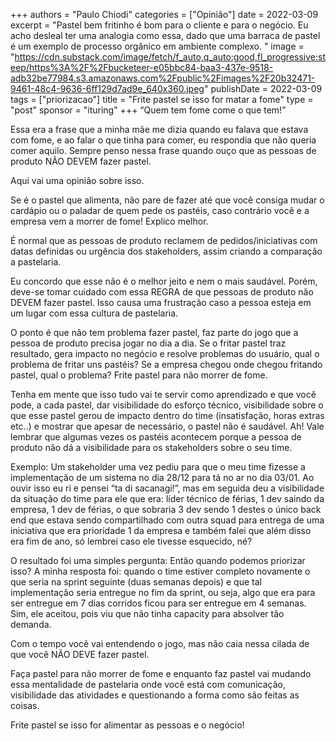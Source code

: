 +++
authors = "Paulo Chiodi"
categories = ["Opinião"]
date = 2022-03-09
excerpt = "Pastel bem fritinho é bom para o cliente e para o negócio. Eu acho desleal ter uma analogia como essa, dado que uma barraca de pastel é um exemplo de processo orgânico em ambiente complexo. "
image = "https://cdn.substack.com/image/fetch/f_auto,q_auto:good,fl_progressive:steep/https%3A%2F%2Fbucketeer-e05bbc84-baa3-437e-9518-adb32be77984.s3.amazonaws.com%2Fpublic%2Fimages%2F20b32471-9461-48c4-9636-6ff129d7ad9e_640x360.jpeg"
publishDate = 2022-03-09
tags = ["priorizacao"]
title = "Frite pastel se isso for matar a fome"
type = "post"
sponsor = "ituring"
+++
“Quem tem fome come o que tem!”

Essa era a frase que a minha mãe me dizia quando eu falava que estava com fome, e ao falar o que tinha para comer, eu respondia que não queria comer aquilo. Sempre penso nessa frase quando ouço que as pessoas de produto NÃO DEVEM fazer pastel. 

Aqui vai uma opinião sobre isso.

Se é o pastel que alimenta, não pare de fazer até que você consiga mudar o cardápio ou o paladar de quem pede os pastéis, caso contrário você e a empresa vem a morrer de fome! Explico melhor.

É normal que as pessoas de produto reclamem de pedidos/iniciativas com datas definidas ou urgência dos stakeholders, assim criando a comparação a pastelaria.

Eu concordo que esse não é o melhor jeito e nem o mais saudável. Porém, deve-se tomar cuidado com essa REGRA de que pessoas de produto não DEVEM fazer pastel. Isso causa uma frustração caso a pessoa esteja em um lugar com essa cultura de pastelaria.

O ponto é que não tem problema fazer pastel, faz parte do jogo que a pessoa de produto precisa jogar no dia a dia. Se o fritar pastel traz resultado, gera impacto no negócio e resolve problemas do usuário, qual o problema de fritar uns pastéis? Se a empresa chegou onde chegou fritando pastel, qual o problema? Frite pastel para não morrer de fome. 

Tenha em mente que isso tudo vai te servir como aprendizado e que você pode, a cada pastel, dar visibilidade do esforço técnico, visibilidade sobre o que esse pastel gerou de impacto dentro do time (insatisfação, horas extras etc..) e mostrar que apesar de necessário, o pastel não é saudável. Ah! Vale lembrar que algumas vezes os pastéis acontecem porque a pessoa de produto não dá a visibilidade para os stakeholders sobre o seu time.

Exemplo: Um stakeholder uma vez pediu para que o meu time fizesse a implementação de um sistema no dia 28/12 para tá no ar no dia 03/01. Ao ouvir isso eu ri e pensei “ta di sacanagi!”, mas em seguida deu a visibilidade da situação do time para ele que era: líder técnico de férias, 1 dev saindo da empresa, 1 dev de férias, o que sobraria 3 dev sendo 1 destes o único back end que estava sendo compartilhado com outra squad para entrega de uma iniciativa que era prioridade 1 da empresa e também falei que além disso era fim de ano, só lembrei caso ele tivesse esquecido, né?

O resultado foi uma simples pergunta: Então quando podemos priorizar isso? A minha resposta foi: quando o time estiver completo novamente o que seria na sprint seguinte (duas semanas depois) e que tal implementação seria entregue no fim da sprint, ou seja, algo que era para ser entregue em 7 dias corridos ficou para ser entregue em 4 semanas. Sim, ele aceitou, pois viu que não tinha capacity para absolver tão demanda.

Com o tempo você vai entendendo o jogo, mas não caia nessa cilada de que você NÃO DEVE fazer pastel.

Faça pastel para não morrer de fome e enquanto faz pastel vai mudando essa mentalidade de pastelaria onde você está com comunicação, visibilidade das atividades e questionando a forma como são feitas as coisas.

Frite pastel se isso for alimentar as pessoas e o negócio!